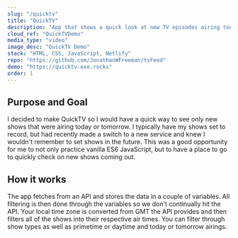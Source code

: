 ```yaml
---
slug: "/quicktv"
title: "QuickTV"
description: "App that shows a quick look at new TV episodes airing today and tomorrow."
cloud_ref: "QuickTVDemo"
media_type: "video"
image_desc: "QuickTV Demo"
stack: "HTML, CSS, JavaScript, Netlify"
repo: "https://github.com/JonathanWFreeman/tvFeed"
demo: "https://quicktv.exe.rocks"
order: 1
---
```


## Purpose and Goal

I decided to make QuickTV so I would have a quick way to see only new shows that were airing today or tomorrow. I typically have my shows set to record, but had recently made a switch to a new service and knew I wouldn't remember to set shows in the future. This was a good opportunity for me to not only practice vanilla ES6 JavaScript, but to have a place to go to quickly check on new shows coming out.

## How it works

The app fetches from an API and stores the data in a couple of variables. All filtering is then done through the variables so we don't continually hit the API. Your local time zone is converted from GMT the API provides and then filters all of the shows into their respective air times. You can filter through show types as well as primetime or daytime and today or tomorrow airings.
